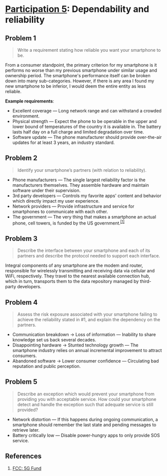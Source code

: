 # [Participation 5](https://github.com/hendraanggrian/IIT-CS487/blob/assets/lect6.pdf): Dependability and reliability

## Problem 1

> Write a requirement stating how reliable you want your smartphone to be.

From a consumer standpoint, the primary criterion for my smartphone is it
performs no worse than my previous smartphone under similar usage and ownership
period. The smartphone's performance itself can be broken down into many
sub-categories. However, if there is any area I found my new smartphone to be
inferior, I would deem the entire entity as less reliable.

**Example requirements**:

- Excellent coverage &mdash; Long network range and can withstand a crowded
  environment.
- Physical strength &mdash; Expect the phone to be operable in the upper and
  lower bound of temperatures of the country it is available in. The battery
  lasts half day on a full charge and limited degradation over time.
- Software update &mdash; The phone manufacturer should provide over-the-air
  updates for at least 3 years, an industry standard.

## Problem 2

> Identify your smartphone’s partners (with relation to reliability).

- Phone manufacturers &mdash; The single largest reliability factor is the
  manufacturers themselves. They assemble hardware and maintain software under
  their supervision.
- 3rd party developers &mdash; Controls my favorite apps' content and behavior
  which directly impact my user experience.
- Network providers &mdash; Provide infrastructure and service for smartphones
  to communicate with each other.
- The government &mdash; The very thing that makes a smartphone an actual phone,
  cell towers, is funded by the US government.<sup>[\[1\]]</sup>

## Problem 3

> Describe the interface between your smartphone and each of its partners and
  describe the protocol needed to support each interface.

Integral components of any smartphone are the modem and router, responsible for
wirelessly transmitting and receiving data via cellular and WiFi, respectively.
They travel to the nearest available connection hub, which in turn, transports
them to the data repository managed by third-party developers.

## Problem 4

> Assess the risk exposure associated with your smartphone failing to achieve
  the reliability stated in #1, and explain the dependency on the partners.

- Communication breakdown &rarr; Loss of information &mdash; Inability to share
  knowledge set us back several decades.
- Disappointing hardware &rarr; Stunted technology growth &mdash; The smartphone
  industry relies on annual incremental improvement to attract consumers.
- Abandoned software &rarr; Lower consumer confidence &mdash; Circulating bad
  reputation and public perception.

## Problem 5

> Describe an exception which would prevent your smartphone from providing you
  with acceptable service. How could your smartphone detect and handle the
  exception such that adequate service is still provided?

- Network distortion &mdash; If this happens during ongoing communication, a
  smartphone should remember the last state and pending messages to retrieve
  later.
- Battery critically low &mdash; Disable power-hungry apps to only provide SOS
  service.

## References

1. [FCC: 5G Fund](https://www.fcc.gov/5g-fund/)

[\[1\]]: https://www.fcc.gov/5g-fund/
